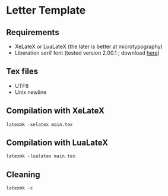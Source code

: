 Letter Template
===============

## Requirements

- XeLateX or LuaLateX (the later is better at microtypography)
- Liberation serif font (tested version 2.00.1 ; download [here](https://github.com/liberationfonts/liberation-fonts/releases))

## Tex files

- UTF8
- Unix newline

## Compilation with XeLateX

`latexmk -xelatex main.tex`

## Compilation with LuaLateX

`latexmk -lualatex main.tex`

## Cleaning

`latexmk -c`